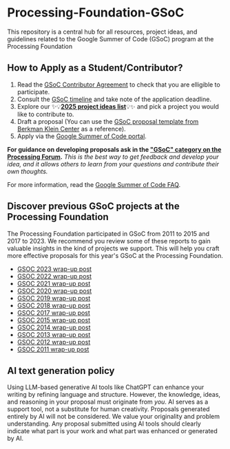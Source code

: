 ﻿# Processing-Foundation-GSoC

This repository is a central hub for all resources, project ideas, and guidelines related to the Google Summer of Code (GSoC) program at the Processing Foundation

## How to Apply as a Student/Contributor?

1. Read the [GSoC Contributor Agreement](https://summerofcode.withgoogle.com/terms/contributor) to check that you are elligible to participate.
1. Consult the [GSoC timeline](https://developers.google.com/open-source/gsoc/timeline) and take note of the application deadline.
1. Explore our ✨💡[**2025 project ideas list**]([https://github.com/processing/Processing-Foundation-GSoC/wiki/Project-Ideas-List-(GSoC-2024)](https://github.com/processing/Processing-Foundation-GSoC/wiki/Project-Ideas-List-(GSoC-2025)))💡✨ and pick a project you would like to contribute to.
1. Draft a proposal (You can use the [GSoC proposal template from Berkman Klein Center](https://cyber.harvard.edu/gsoc/Application_Template) as a reference).
1. Apply via the [Google Summer of Code portal](https://summerofcode.withgoogle.com/).

**For guidance on developing proposals ask in the ["GSoC" category on the Processing Forum](https://discourse.processing.org/c/summer-of-code).** _This is the best way to get feedback and develop your idea, and it allows others to learn from your questions and contribute their own thoughts._

For more information, read the [Google Summer of Code FAQ](https://developers.google.com/open-source/gsoc/faq).

## Discover previous GSoC projects at the Processing Foundation
The Processing Foundation participated in GSoC from 2011 to 2015 and 2017 to 2023. We recommend you review some of these reports to gain valuable insights in the kind of projects we support. This will help you craft more effective proposals for this year's GSoC at the Processing Foundation.

* [GSOC 2023 wrap-up post](https://medium.com/@ProcessingOrg/google-summer-of-code-2023-wrap-ups-961f73edcd1b)
* [GSOC 2022 wrap-up post](https://medium.com/@ProcessingOrg/google-summer-of-code-2022-wrap-up-post-cb64caa840f0?source=rss------programming-5)
* [GSOC 2021 wrap-up post](https://medium.com/processing-foundation/wrap-up-post-of-all-2021-google-summer-of-code-projects-d3bcb8713ebb)
* [GSOC 2020 wrap-up post](https://medium.com/processing-foundation/google-summer-of-code-2020-wrap-up-post-14dd16d4e9be)
* [GSOC 2019 wrap-up post](https://medium.com/processing-foundation/google-summer-of-code-2019-wrap-up-post-3478323bb0ea)
* [GSOC 2018 wrap-up post](https://medium.com/processing-foundation/2018-google-summer-of-code-grand-wrap-up-post-c13a5ea449e8)
* [GSOC 2017 wrap-up post](https://medium.com/@ProcessingOrg/2017-google-summer-of-code-grand-wrap-up-post-16680b1438db)
* [GSOC 2015 wrap-up post](https://processingfoundation.org/advocacy/google-summer-of-code/2015)
* [GSOC 2014 wrap-up post](https://processingfoundation.org/advocacy/google-summer-of-code/2014)
* [GSOC 2013 wrap-up post](https://processingfoundation.org/advocacy/google-summer-of-code/2013)
* [GSOC 2012 wrap-up post](https://processingfoundation.org/advocacy/google-summer-of-code/2012)
* [GSOC 2011 wrap-up post](https://processingfoundation.org/advocacy/google-summer-of-code/2011)

## AI text generation policy

Using LLM-based generative AI tools like ChatGPT can enhance your writing by refining language and structure. However, the knowledge, ideas, and reasoning in your proposal must originate from _you_. AI serves as a support tool, not a substitute for human creativity. Proposals generated entirely by AI will not be considered. We value your originality and problem understanding. Any proposal submitted using AI tools should clearly indicate what part is your work and what part was enhanced or generated by AI.
